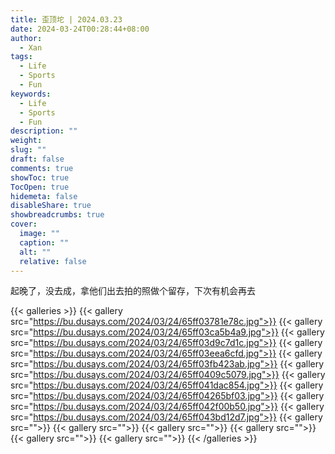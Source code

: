 ```yaml
---
title: 歪顶坨 | 2024.03.23
date: 2024-03-24T00:28:44+08:00
author:
  - Xan
tags:
  - Life
  - Sports
  - Fun
keywords:
  - Life
  - Sports
  - Fun
description: ""
weight: 
slug: ""
draft: false
comments: true
showToc: true
TocOpen: true
hidemeta: false
disableShare: true
showbreadcrumbs: true
cover:
  image: ""
  caption: ""
  alt: ""
  relative: false
---
```


起晚了，没去成，拿他们出去拍的照做个留存，下次有机会再去  

{{< galleries >}}
{{< gallery src="https://bu.dusays.com/2024/03/24/65ff03781e78c.jpg">}}
{{< gallery src="https://bu.dusays.com/2024/03/24/65ff03ca5b4a9.jpg">}}
{{< gallery src="https://bu.dusays.com/2024/03/24/65ff03d9c7d1c.jpg">}}
{{< gallery src="https://bu.dusays.com/2024/03/24/65ff03eea6cfd.jpg">}}
{{< gallery src="https://bu.dusays.com/2024/03/24/65ff03fb423ab.jpg">}}
{{< gallery src="https://bu.dusays.com/2024/03/24/65ff0409c5079.jpg">}}
{{< gallery src="https://bu.dusays.com/2024/03/24/65ff041dac854.jpg">}}
{{< gallery src="https://bu.dusays.com/2024/03/24/65ff04265bf03.jpg">}}
{{< gallery src="https://bu.dusays.com/2024/03/24/65ff042f00b50.jpg">}}
{{< gallery src="https://bu.dusays.com/2024/03/24/65ff043bd12d7.jpg">}}
{{< gallery src="">}}
{{< gallery src="">}}
{{< gallery src="">}}
{{< gallery src="">}}
{{< gallery src="">}}
{{< gallery src="">}}
{{< /galleries >}}